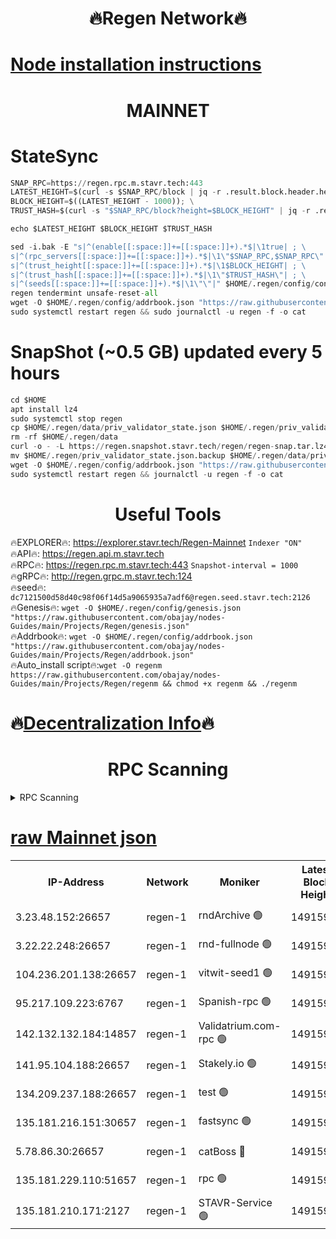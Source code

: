 <h1 align="center"> 🔥Regen Network🔥</h1>

[Node installation instructions](https://github.com/obajay/nodes-Guides/tree/main/Projects/Regen)
=
<h1 align="center"> MAINNET</h1>

# StateSync
```python
SNAP_RPC=https://regen.rpc.m.stavr.tech:443
LATEST_HEIGHT=$(curl -s $SNAP_RPC/block | jq -r .result.block.header.height); \
BLOCK_HEIGHT=$((LATEST_HEIGHT - 1000)); \
TRUST_HASH=$(curl -s "$SNAP_RPC/block?height=$BLOCK_HEIGHT" | jq -r .result.block_id.hash)

echo $LATEST_HEIGHT $BLOCK_HEIGHT $TRUST_HASH

sed -i.bak -E "s|^(enable[[:space:]]+=[[:space:]]+).*$|\1true| ; \
s|^(rpc_servers[[:space:]]+=[[:space:]]+).*$|\1\"$SNAP_RPC,$SNAP_RPC\"| ; \
s|^(trust_height[[:space:]]+=[[:space:]]+).*$|\1$BLOCK_HEIGHT| ; \
s|^(trust_hash[[:space:]]+=[[:space:]]+).*$|\1\"$TRUST_HASH\"| ; \
s|^(seeds[[:space:]]+=[[:space:]]+).*$|\1\"\"|" $HOME/.regen/config/config.toml
regen tendermint unsafe-reset-all
wget -O $HOME/.regen/config/addrbook.json "https://raw.githubusercontent.com/obajay/nodes-Guides/main/Projects/Regen/addrbook.json"
sudo systemctl restart regen && sudo journalctl -u regen -f -o cat
```
# SnapShot (~0.5 GB) updated every 5 hours
```python
cd $HOME
apt install lz4
sudo systemctl stop regen
cp $HOME/.regen/data/priv_validator_state.json $HOME/.regen/priv_validator_state.json.backup
rm -rf $HOME/.regen/data
curl -o - -L https://regen.snapshot.stavr.tech/regen/regen-snap.tar.lz4 | lz4 -c -d - | tar -x -C $HOME/.regen --strip-components 2
mv $HOME/.regen/priv_validator_state.json.backup $HOME/.regen/data/priv_validator_state.json
wget -O $HOME/.regen/config/addrbook.json "https://raw.githubusercontent.com/obajay/nodes-Guides/main/Projects/Regen/addrbook.json"
sudo systemctl restart regen && journalctl -u regen -f -o cat
```

 <h1 align="center"> Useful Tools</h1>

🔥EXPLORER🔥:     https://explorer.stavr.tech/Regen-Mainnet        `Indexer "ON"` \
🔥API🔥:          https://regen.api.m.stavr.tech \
🔥RPC🔥:          https://regen.rpc.m.stavr.tech:443              `Snapshot-interval = 1000` \
🔥gRPC🔥:         http://regen.grpc.m.stavr.tech:124 \
🔥seed🔥:      `dc7121500d58d40c98f06f14d5a9065935a7adf6@regen.seed.stavr.tech:2126` \
🔥Genesis🔥:   `wget -O $HOME/.regen/config/genesis.json "https://raw.githubusercontent.com/obajay/nodes-Guides/main/Projects/Regen/genesis.json"` \
🔥Addrbook🔥:  `wget -O $HOME/.regen/config/addrbook.json "https://raw.githubusercontent.com/obajay/nodes-Guides/main/Projects/Regen/addrbook.json"` \
🔥Auto_install script🔥:`wget -O regenm https://raw.githubusercontent.com/obajay/nodes-Guides/main/Projects/Regen/regenm && chmod +x regenm && ./regenm`

🔥[Decentralization Info](https://github.com/obajay/StateSync-snapshots/tree/main/Projects/Regen/Decentralization)🔥
=
<h1 align="center"> RPC Scanning</h1>

<details>
<summary>RPC Scanning</summary>

<h2 align="center"> We scan nodes in real time every 4 hours. And we provide the final result of RPC endpoints.
We cannot influence the operation of these nodes in any way. </h2>


```python
If Voting Power is higher than 0 --> then the Node is a validator of the network and may be subject to attack and be a potential threat to the chain.
```
```python
We marked such validators with a red symbol
```

</details>

[raw Mainnet json](https://rpc-check.regenm.stavr.tech/regenm/rpc-regenm-result.json)
=


<table><tr><th>IP-Address</th><th>Network</th><th>Moniker</th><th>Latest Block Height</th><th>Earliest Block Height</th><th>Catching Up</th><th>Tx Index</th><th>Voting Power</th><th>Scan Time</th></tr><tr><td>3.23.48.152:26657</td><td>regen-1</td><td>rndArchive 🟢</td><td>14915930</td><td>1</td><td>False</td><td>on</td><td>0</td><td>2024-02-29T18:17:04.465964011UTC</td></tr><tr><td>3.22.22.248:26657</td><td>regen-1</td><td>rnd-fullnode 🟢</td><td>14915929</td><td>4134001</td><td>False</td><td>on</td><td>0</td><td>2024-02-29T18:17:01.790964049UTC</td></tr><tr><td>104.236.201.138:26657</td><td>regen-1</td><td>vitwit-seed1 🟢</td><td>14915925</td><td>8943001</td><td>False</td><td>on</td><td>0</td><td>2024-02-29T18:16:35.936977521UTC</td></tr><tr><td>95.217.109.223:6767</td><td>regen-1</td><td>Spanish-rpc 🟢</td><td>14915932</td><td>10068001</td><td>False</td><td>on</td><td>0</td><td>2024-02-29T18:17:19.663082692UTC</td></tr><tr><td>142.132.132.184:14857</td><td>regen-1</td><td>Validatrium.com-rpc 🟢</td><td>14915932</td><td>11175001</td><td>False</td><td>on</td><td>0</td><td>2024-02-29T18:17:19.881690525UTC</td></tr><tr><td>141.95.104.188:26657</td><td>regen-1</td><td>Stakely.io 🟢</td><td>14915928</td><td>13442501</td><td>False</td><td>on</td><td>0</td><td>2024-02-29T18:16:52.912714820UTC</td></tr><tr><td>134.209.237.188:26657</td><td>regen-1</td><td>test 🟢</td><td>14915934</td><td>13992001</td><td>False</td><td>on</td><td>0</td><td>2024-02-29T18:17:28.371843860UTC</td></tr><tr><td>135.181.216.151:30657</td><td>regen-1</td><td>fastsync 🟢</td><td>14915930</td><td>14457001</td><td>False</td><td>off</td><td>0</td><td>2024-02-29T18:17:09.128155728UTC</td></tr><tr><td>5.78.86.30:26657</td><td>regen-1</td><td>catBoss 🔴</td><td>14915935</td><td>14797001</td><td>False</td><td>on</td><td>9085634722</td><td>2024-02-29T18:17:37.495036968UTC</td></tr><tr><td>135.181.229.110:51657</td><td>regen-1</td><td>rpc 🟢</td><td>14915927</td><td>14844001</td><td>False</td><td>on</td><td>0</td><td>2024-02-29T18:16:50.616100475UTC</td></tr><tr><td>135.181.210.171:2127</td><td>regen-1</td><td>STAVR-Service 🟢</td><td>14915936</td><td>14912001</td><td>False</td><td>on</td><td>0</td><td>2024-02-29T18:17:41.889991206UTC</td></tr></table>